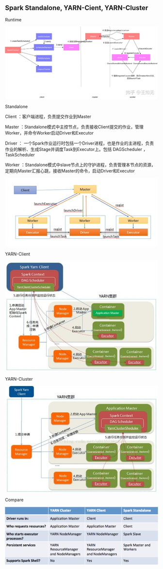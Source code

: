 ## Spark Standalone, YARN-Cient, YARN-Cluster

Runtime

![](Spark-Runtime.jpg "Spark Runtime")

Standalone

Client ：客户端进程，负责提交作业到Master

Master ：Standalone模式中主控节点，负责接收Client提交的作业，管理Worker，并命令Worker启动Driver和Executor

Driver ： 一个Spark作业运行时包括一个Driver进程，也是作业的主进程，负责作业的解析、生成Stage并调度Task到Executor上。包括 DAGScheduler ， TaskScheduler 

Worker ：Standalone模式中slave节点上的守护进程，负责管理本节点的资源，定期向Master汇报心跳，接收Master的命令，启动Driver和Executor

![](Spark-Standalone.png "Standalone")

YARN-Client

![](Spark-YARN-Client.png "YARN-Client")

YARN-Cluster

![](Spark-YARN-Cluster.jpeg "YARN-Cluster")

Compare

![](Spark-Compare-YARN-Standalone.png "Compare between deployment modes")

